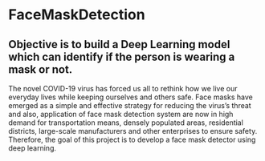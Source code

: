 # FaceMaskDetection

## Objective is to build a Deep Learning model which can identify if the person is wearing a mask or not.

The novel COVID-19 virus has forced us all to rethink how we live our everyday lives while keeping ourselves and others safe. Face masks have emerged as a simple and effective strategy for reducing the virus’s threat and also, application of face mask detection system are now in high demand for transportation means, densely populated areas, residential districts, large-scale manufacturers and other enterprises to ensure safety. Therefore, the goal of this project is to develop a face mask detector using deep learning.

